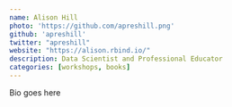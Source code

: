 ```yaml
---
name: Alison Hill
photo: 'https://github.com/apreshill.png'
github: 'apreshill'
twitter: "apreshill"
website: "https://alison.rbind.io/"
description: Data Scientist and Professional Educator 
categories: [workshops, books]
---
```


Bio goes here
